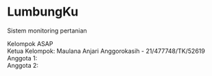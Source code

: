 # LumbungKu
Sistem monitoring pertanian

Kelompok ASAP<br>
Ketua Kelompok: Maulana Anjari Anggorokasih - 21/477748/TK/52619<br>
Anggota 1: <br>
Anggota 2: 
